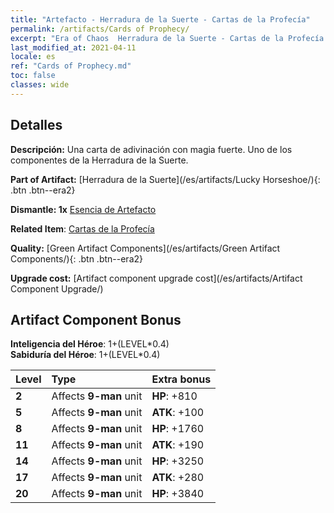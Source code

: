 ```yaml
---
title: "Artefacto - Herradura de la Suerte - Cartas de la Profecía"
permalink: /artifacts/Cards of Prophecy/
excerpt: "Era of Chaos  Herradura de la Suerte - Cartas de la Profecía. Una carta de adivinación con magia fuerte. Uno de los componentes de la Herradura de la Suerte."
last_modified_at: 2021-04-11
locale: es
ref: "Cards of Prophecy.md"
toc: false
classes: wide
---
```




## Detalles

 **Descripción:** Una carta de adivinación con magia fuerte. Uno de los componentes de la Herradura de la Suerte.

 **Part of Artifact:** [Herradura de la Suerte](/es/artifacts/Lucky Horseshoe/){: .btn .btn--era2}

 **Dismantle: 1x** [Esencia de Artefacto](/es/Items/con_905/)

 **Related Item**: [Cartas de la Profecía](/es/Items/art_110/)

 **Quality:** [Green Artifact Components](/es/artifacts/Green Artifact Components/){: .btn .btn--era2}

 **Upgrade cost:** [Artifact component upgrade cost](/es/artifacts/Artifact Component Upgrade/)

## Artifact Component Bonus

  **Inteligencia del Héroe**: 1+(LEVEL\*0.4)<br/>**Sabiduría del Héroe**: 1+(LEVEL\*0.4)

  |  Level  | Type |    Extra bonus  | 
  |:--------|:-----|:----------------| 
  | **2** | Affects **9-man** unit | **HP**: +810 | 
  | **5** | Affects **9-man** unit | **ATK**: +100 | 
  | **8** | Affects **9-man** unit | **HP**: +1760 | 
  | **11** | Affects **9-man** unit | **ATK**: +190 | 
  | **14** | Affects **9-man** unit | **HP**: +3250 | 
  | **17** | Affects **9-man** unit | **ATK**: +280 | 
  | **20** | Affects **9-man** unit | **HP**: +3840 | 
